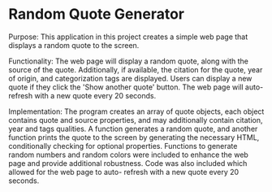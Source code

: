 # Random Quote Generator

Purpose:
  This application in this project creates a simple web page that displays a
  random quote to the screen.

Functionality:
  The web page will display a random quote, along with the source of the quote.
  Additionally, if available, the citation for the quote, year of origin, and
  categorization tags are displayed. Users can display a new quote if they click
  the 'Show another quote' button. The web page will auto-refresh with a new
  quote every 20 seconds.

  Implementation:
    The program creates an array of quote objects, each object contains quote
    and source properties, and may additionally contain citation, year and tags
    qualities. A function generates a random quote, and another function prints
    the quote to the screen by generating the necessary HTML, conditionally
    checking for optional properties. Functions to generate random numbers and
    random colors were included to enhance the web page and provide additional
    robustness. Code was also included which allowed for the web page to auto-
    refresh with a new quote every 20 seconds.
